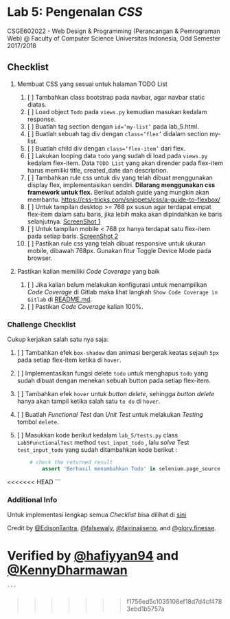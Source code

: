 # Lab 5: Pengenalan _CSS_

CSGE602022 - Web Design & Programming (Perancangan & Pemrograman Web) @
Faculty of Computer Science Universitas Indonesia, Odd Semester 2017/2018

## Checklist

1.  Membuat CSS yang sesuai untuk halaman TODO List
    1. [ ] Tambahkan class bootstrap pada navbar, agar navbar static diatas.
    2. [ ] Load object `Todo` pada `views.py` kemudian masukan kedalam response.
    3. [ ] Buatlah tag section dengan `id=‘my-list’` pada lab_5.html.
    4. [ ] Buatlah sebuah tag div dengan `class=‘flex’` didalam section my-list.
    5. [ ] Buatlah child div dengan `class=‘flex-item’` dari flex.
    6. [ ] Lakukan looping data `todo` yang sudah di load pada `views.py` kedalam flex-item. Data `TODO List` yang akan dirender pada flex-item harus memiliki title, created_date dan description.
    7. [ ] Tambahkan rule css untuk div yang telah dibuat menggunakan display flex, implementasikan sendiri. **Dilarang menggunakan css framework untuk flex.** Berikut adalah guide yang mungkin akan membantu.
    https://css-tricks.com/snippets/css/a-guide-to-flexbox/
    8. [ ] Untuk tampilan desktop >= 768 px susun agar terdapat empat flex-item dalam satu baris, jika lebih maka akan dipindahkan ke baris selanjutnya.
    [ScreenShot 1](https://drive.google.com/file/d/0BzEo5TOpZj0VSXIyVTN1NkZHTXc/view?usp=sharing)
    9. [ ] Untuk tampilan mobile < 768 px hanya terdapat satu flex-item pada setiap baris.
    [ScreenShot 2](https://drive.google.com/file/d/0BzEo5TOpZj0VcDNTTXFkb0hwblU/view?usp=sharing)
    10. [ ] Pastikan rule css yang telah dibuat responsive untuk ukuran mobile, dibawah 768px. Gunakan fitur Toggle Device Mode pada browser.

2.  Pastikan kalian memiliki _Code Coverage_ yang baik
    1. [ ]  Jika kalian belum melakukan konfigurasi untuk menampilkan _Code Coverage_ di Gitlab maka lihat langkah `Show Code Coverage in Gitlab` di [README.md](https://gitlab.com/PPW-2017/ppw-lab/blob/master/README.md).
    2. [ ] Pastikan _Code Coverage_ kalian 100%.

###  Challenge Checklist
Cukup kerjakan salah satu nya saja:
1.  [ ] Tambahkan efek `box-shadow` dan animasi bergerak keatas sejauh `5px` pada setiap flex-item ketika di `hover`.
2.  [ ] Implementasikan fungsi delete `todo` untuk menghapus `todo` yang sudah dibuat dengan menekan sebuah button pada  setiap flex-item.
3.  [ ] Tambahkan efek `hover` untuk _button delete_, sehingga _button delete_ hanya akan tampil ketika salah satu `to do` di `hover`.
4.  [ ] Buatlah _Functional Test_ dan _Unit Test_ untuk melakukan _Testing_ tombol `delete`.
5.  [ ] Masukkan kode berikut kedalam `lab_5/tests.py` class `Lab5FunctionalTest` method `test_input_todo`
, lalu _solve_ Test `test_input_todo` yang sudah ditambahkan kode berikut :

    ```python
        # check the returned result
            assert 'Berhasil menambahkan Todo' in selenium.page_source
<<<<<<< HEAD
    ```

### Additional Info

Untuk implementasi lengkap semua _Checklist_ bisa dilihat di [sini](https://igun-lab.herokuapp.com/lab-5/)

Credit by [@EdisonTantra](https://gitlab.com/EdisonTantra), [@falsewaly](https://gitlab.com/falsewaly),
[@fajrinajiseno](https://gitlab.com/fajrinajiseno), and [@glory.finesse](https://gitlab.com/glory.finesse).

Verified by [@hafiyyan94](https://gitlab.com/hafiyyan94) and [@KennyDharmawan](https://gitlab.com/KennyDharmawan)
=======
    ```
>>>>>>> f1756ed5c1035108ef18d7d4cf4783ebd1b5757a
